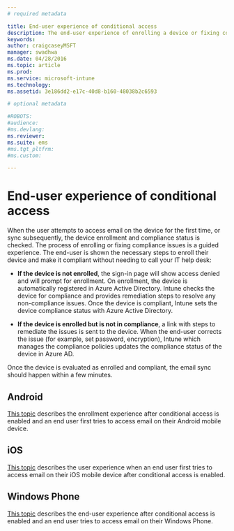 ```yaml
---
# required metadata

title: End-user experience of conditional access
description: The end-user experience of enrolling a device or fixing compliance issues.
keywords:
author: craigcaseyMSFT
manager: swadhwa
ms.date: 04/28/2016
ms.topic: article
ms.prod:
ms.service: microsoft-intune
ms.technology:
ms.assetid: 3e186dd2-e17c-40d8-b160-48038b2c6593

# optional metadata

#ROBOTS:
#audience:
#ms.devlang:
ms.reviewer:
ms.suite: ems
#ms.tgt_pltfrm:
#ms.custom:

---
```


# End-user experience of conditional access
When the user attempts to access email on the device for the first time, or sync subsequently, the device enrollment and compliance status is checked. The process of enrolling or fixing compliance issues is a guided experience. The end-user is shown the necessary steps to enroll their device and make it compliant without needing to call your IT help desk:

-   **If the device is not enrolled**, the sign-in page will show access denied and will prompt for enrollment. On enrollment, the device is automatically registered in Azure Active Directory. Intune checks the device for compliance and provides remediation steps to resolve any non-compliance issues. Once the device is compliant, Intune sets the device compliance status with Azure Active Directory.

-   **If the device is enrolled but is not in compliance**, a link with steps to remediate the issues is sent to the device. When the end-user corrects the issue (for example, set password, encryption), Intune which manages the compliance policies updates the compliance status of the device in Azure AD.

Once the device is evaluated as enrolled and compliant, the email sync should happen within a few minutes.

## Android

[This topic](end-user-experience-conditional-access-android.md) describes the enrollment experience after conditional access is enabled and an end user first tries to access email on their Android mobile device.

## iOS

[This topic](end-user-experience-conditional-access-ios.md) describes the user experience when an end user first tries to access email on their iOS mobile device after conditional access is enabled.

## Windows Phone

[This topic](end-user-experience-conditional-access-winphone.md) describes the end-user experience after conditional access is enabled and an end user tries to access email on their Windows Phone.
